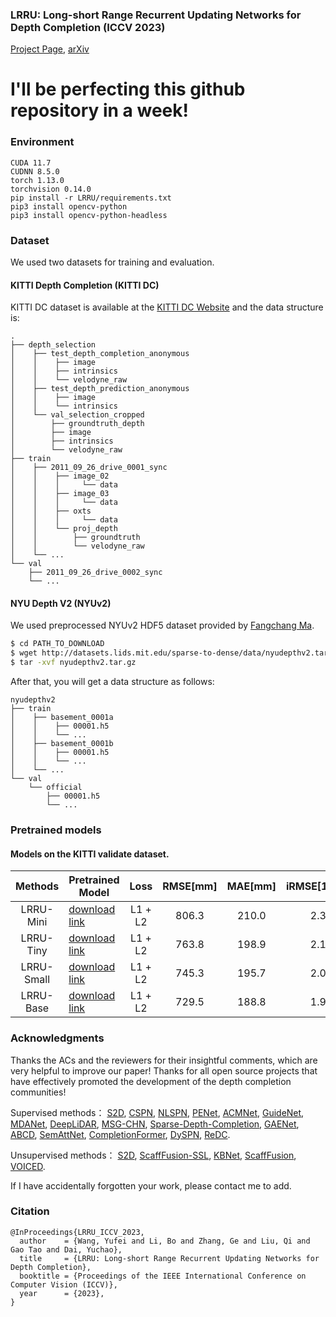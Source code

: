 ### LRRU: Long-short Range Recurrent Updating Networks for Depth Completion (ICCV 2023)

[Project Page](https://npucvr.github.io/LRRU/), [arXiv](https://arxiv.org/abs/2310.08956.pdf)

# I'll be perfecting this github repository in a week!

### Environment
```
CUDA 11.7
CUDNN 8.5.0
torch 1.13.0
torchvision 0.14.0
pip install -r LRRU/requirements.txt
pip3 install opencv-python
pip3 install opencv-python-headless
```

### Dataset

We used two datasets for training and evaluation.

#### KITTI Depth Completion (KITTI DC)

KITTI DC dataset is available at the [KITTI DC Website](http://www.cvlibs.net/datasets/kitti/eval_depth.php?benchmark=depth_completion) and the data structure is:

```
.
├── depth_selection
│    ├── test_depth_completion_anonymous
│    │    ├── image
│    │    ├── intrinsics
│    │    └── velodyne_raw
│    ├── test_depth_prediction_anonymous
│    │    ├── image
│    │    └── intrinsics
│    └── val_selection_cropped
│        ├── groundtruth_depth
│        ├── image
│        ├── intrinsics
│        └── velodyne_raw
├── train
│    ├── 2011_09_26_drive_0001_sync
│    │    ├── image_02
│    │    │     └── data
│    │    ├── image_03
│    │    │     └── data
│    │    ├── oxts
│    │    │     └── data
│    │    └── proj_depth
│    │        ├── groundtruth
│    │        └── velodyne_raw
│    └── ...
└── val
    ├── 2011_09_26_drive_0002_sync
    └── ...
```


#### NYU Depth V2 (NYUv2)

We used preprocessed NYUv2 HDF5 dataset provided by [Fangchang Ma](https://github.com/fangchangma/sparse-to-dense).

```bash
$ cd PATH_TO_DOWNLOAD
$ wget http://datasets.lids.mit.edu/sparse-to-dense/data/nyudepthv2.tar.gz
$ tar -xvf nyudepthv2.tar.gz
```
After that, you will get a data structure as follows:

```
nyudepthv2
├── train
│    ├── basement_0001a
│    │    ├── 00001.h5
│    │    └── ...
│    ├── basement_0001b
│    │    ├── 00001.h5
│    │    └── ...
│    └── ...
└── val
    └── official
        ├── 00001.h5
        └── ...
```


### Pretrained models

#### Models on the KITTI validate dataset.
|   Methods  | Pretrained Model  |   Loss  | RMSE[mm] | MAE[mm] | iRMSE[1/km] | iMAE[1/km] |
|:----------:|-------------------|:-------:|:--------:|:-------:|:-----------:|:----------:|
|  LRRU-Mini | [download link](https://drive.google.com/file/d/18je8eR_EqgtS8IM5dKvr0uy9jBoiMZe6/view?usp=sharing) | L1 + L2 |   806.3  |  210.0  |     2.3     |     0.9    |
|  LRRU-Tiny | [download link](https://drive.google.com/file/d/1nEoC1eUkvB_eZF-t6V_ykogwo0YXoA2l/view?usp=sharing) | L1 + L2 |   763.8  |  198.9  |     2.1     |     0.8    |
| LRRU-Small | [download link](https://drive.google.com/file/d/1YtldwyFsTUwmii4H2_fk8z9OiRLdZniI/view?usp=sharing) | L1 + L2 |   745.3  |  195.7  |     2.0     |     0.8    |
|  LRRU-Base | [download link](https://drive.google.com/file/d/10WTVS7a_5Hjo4f5iNgY0v_KsYuftoDZk/view?usp=sharing) | L1 + L2 |   729.5  |  188.8  |     1.9     |     0.8    |

### Acknowledgments

Thanks the ACs and the reviewers for their insightful comments, which are very helpful to improve our paper!
Thanks for all open source projects that have effectively promoted the development of the depth completion communities!

Supervised methods：
    <a href="https://github.com/fangchangma/self-supervised-depth-completion" target="_blank">S2D</a>, 
    <a href="https://github.com/XinJCheng/CSPN" target="_blank">CSPN</a>, 
    <a href="https://github.com/zzangjinsun/NLSPN_ECCV20" target="_blank">NLSPN</a>, 
    <a href="https://github.com/JUGGHM/PENet_ICRA2021" target="_blank">PENet</a>, 
    <a href="https://github.com/sshan-zhao/ACMNet" target="_blank">ACMNet</a>, 
    <a href="https://github.com/kakaxi314/GuideNet" target="_blank">GuideNet</a>, 
    <a href="https://github.com/USTC-Keyanjie/MDANet_ICRA2021" target="_blank">MDANet</a>, 
    <a href="https://github.com/JiaxiongQ/DeepLiDAR" target="_blank">DeepLiDAR</a>, 
    <a href="https://github.com/anglixjtu/msg_chn_wacv20" target="_blank">MSG-CHN</a>, 
    <a href="https://github.com/wvangansbeke/Sparse-Depth-Completion" target="_blank">Sparse-Depth-Completion</a>, 
    <a href="https://github.com/Wenchao-Du/GAENet" target="_blank">GAENet</a>,    
    <a href="https://github.com/yurimjeon1892/ABCD" target="_blank">ABCD</a>,
    <a href="https://github.com/danishnazir/SemAttNet" target="_blank">SemAttNet</a>, 
    <a href="https://github.com/youmi-zym/CompletionFormer" target="_blank">CompletionFormer</a>, 
    <a href="https://github.com/Kyakaka/DySPN" target="_blank">DySPN</a>, 
    <a href="https://github.com/AlexSunNik/ReDC" target="_blank">ReDC</a>.

Unsupervised methods：
    <a href="https://github.com/fangchangma/self-supervised-depth-completion" target="_blank">S2D</a>, 
    <a href="https://github.com/alexklwong/learning-topology-synthetic-data" target="_blank">ScaffFusion-SSL</a>, 
    <a href="https://github.com/alexklwong/calibrated-backprojection-network" target="_blank">KBNet</a>, 
    <a href="https://github.com/alexklwong/learning-topology-synthetic-data" target="_blank">ScaffFusion</a>, 
    <a href="https://github.com/alexklwong/unsupervised-depth-completion-visual-inertial-odometry">VOICED</a>.

If I have accidentally forgotten your work, please contact me to add.



### Citation
```
@InProceedings{LRRU_ICCV_2023,
  author    = {Wang, Yufei and Li, Bo and Zhang, Ge and Liu, Qi and Gao Tao and Dai, Yuchao},
  title     = {LRRU: Long-short Range Recurrent Updating Networks for Depth Completion},
  booktitle = {Proceedings of the IEEE International Conference on Computer Vision (ICCV)},
  year      = {2023},
}
```
